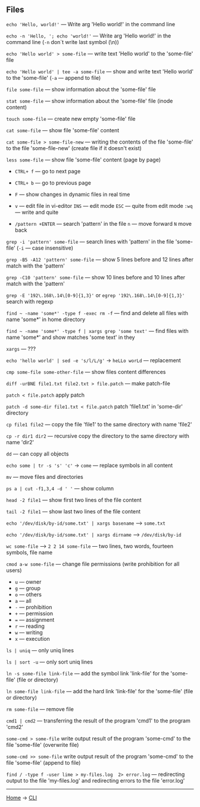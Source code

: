 ## Files

`echo 'Hello, world!'` — Write arg 'Hello world!' in the command line

`echo -n 'Hello, '; echo 'world!'` — Write arg 'Hello world!' in the command line (`-n` don`t write last symbol (\n))

`echo 'Hello world' > some-file` — write text 'Hello world' to the 'some-file' file

`echo 'Hello world' | tee -a some-file` — show and write text 'Hello world' to the 'some-file' (`-a` — append to file)

`file some-file` — show information about the 'some-file' file

`stat some-file` — show information about the 'some-file' file (inode content)

`touch some-file` — create new empty 'some-file' file

`cat some-file` — show file 'some-file' content

`cat some-file > some-file-new` — writing the contents of the file 'some-file' to the file 'some-file-new' (create file if it doesn't exist)

`less some-file` — show file 'some-file' content (page by page)

- `CTRL+ f` — go to next page

- `CTRL+ b` — go to previous page

- `F` — show changes in dynamic files in real time

- `v` — edit file in vi-editor `INS` — edit mode `ESC` — quite from edit mode `:wq` — write and quite

- `/pattern +ENTER` — search 'pattern' in the file  `n` — move forward `N` move back

`grep -i 'pattern' some-file` — search lines with 'pattern' in the file 'some-file' (`-i` — case insensitive)

`grep -B5 -A12 'pattern' some-file` — show 5 lines before and 12 lines after match with the 'pattern'

`grep -C10 'pattern' some-file` — show 10 lines before and 10 lines after match with the 'pattern'

`grep -E '192\.168\.14\[0-9]{1,3}'` or `egrep '192\.168\.14\[0-9]{1,3}'` search with regexp

`find ~ -name 'some*' -type f -exec rm -f` — find and delete all files with name 'some*' in home directory

`find ~ -name 'some*' -type f | xargs grep 'some text'` — find files with name 'some*' and show matches 'some text' in they

`xargs` — ???

`echo 'hello world' | sed -e 's/l/L/g'` -> `heLLo worLd` —  replacement

`cmp some-file some-other-file` — show files content differences

`diff -urBNE file1.txt file2.txt > file.patch` — make patch-file

`patch < file.patch` apply patch

`patch -d some-dir file1.txt < file.patch` patch 'file1.txt' in 'some-dir' directory

`cp file1 file2` — copy the file 'file1' to the same directory with name 'file2'

`cp -r dir1 dir2` — recursive copy the directory to the same directory with name 'dir2'

`dd` — can copy all objects

`echo some | tr -s 's' 'c'` -> `come` — replace symbols in all content

`mv` — move files and directories

`ps a | cut -f1,3,4 -d ' '` — show column

`head -2 file1` — show first two lines of the file content

`tail -2 file1` — show last two lines of the file content

`echo '/dev/disk/by-id/some.txt' | xargs basename` —> `some.txt`

`echo '/dev/disk/by-id/some.txt' | xargs dirname` —> `/dev/disk/by-id`

`wc some-file` —> `2 2 14 some-file` — two lines, two words, fourteen symbols, file name

`cmod a-w some-file` — change file permissions (write prohibition for all users)

- `u` — owner
- `g` — group
- `o` — others
- `a` — all
- `-` — prohibition
- `+` — permission
- `=` — assignment
- `r` — reading
- `w` — writing
- `x` — execution

`ls | uniq` — only uniq lines

`ls | sort -u` — only sort uniq lines

`ln -s some-file link-file` — add the symbol link 'link-file' for the 'some-file' (file or directory)

`ln some-file link-file` — add the hard link 'link-file' for the 'some-file' (file or directory)

`rm some-file` — remove file

`cmd1 | cmd2` — transferring the result of the program 'cmd1' to the program 'cmd2'

`some-cmd > some-file` write output result of the program 'some-cmd' to the file 'some-file' (overwrite file)

`some-cmd >> some-file` write output result of the program 'some-cmd' to the file 'some-file' (append to file)

`find / -type f -user lime > my-files.log  2> error.log` — redirecting output to the file 'my-files.log' and redirecting errors to the file 'error.log'




---

[Home](../README.md) -> [CLI](cli.md)

